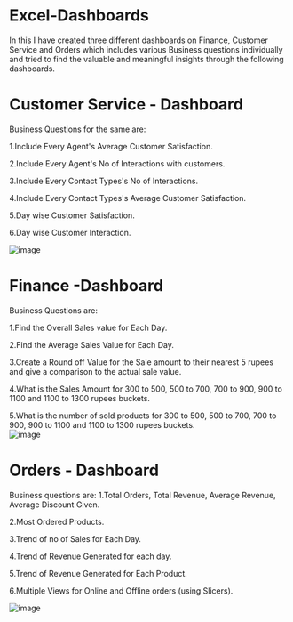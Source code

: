 # Excel-Dashboards
In this I have created three different dashboards on Finance, Customer Service and Orders which includes various Business questions individually and tried to find the valuable and meaningful insights through the following dashboards.

# Customer Service - Dashboard
Business Questions for the same are:

1.Include Every Agent's Average Customer Satisfaction.

2.Include Every Agent's No of Interactions with customers.

3.Include Every Contact Types's No of Interactions.

4.Include Every Contact Types's Average Customer Satisfaction.

5.Day wise Customer Satisfaction.

6.Day wise Customer Interaction.

![image](https://github.com/MohammedIrfan-Github/Excel-Dashboards/assets/122785587/b1c05bfe-99c2-4031-a729-2ec87b34e744)

# Finance -Dashboard
Business Questions are:

1.Find the Overall Sales value for Each Day.

2.Find the Average Sales Value for Each Day.

3.Create a Round off Value for the Sale amount to their nearest 5 rupees and give a comparison to the actual sale value.

4.What is the Sales Amount for 300 to 500, 500 to 700, 700 to 900, 900 to 1100 and 1100 to 1300 rupees buckets.

5.What is the number of sold products for 300 to 500, 500 to 700, 700 to 900, 900 to 1100 and 1100 to 1300 rupees buckets.										
 ![image](https://github.com/MohammedIrfan-Github/Excel-Dashboards/assets/122785587/b74405c2-4da4-4e82-b86e-a13b09bc4939)

 # Orders - Dashboard
 Business questions are:
1.Total Orders, Total Revenue, Average Revenue, Average Discount Given.

2.Most Ordered Products.

3.Trend of no of Sales for Each Day.

4.Trend of Revenue Generated for each day.

5.Trend of Revenue Generated for Each Product.

6.Multiple Views for Online and Offline orders (using Slicers).

![image](https://github.com/MohammedIrfan-Github/Excel-Dashboards/assets/122785587/8f4a4aa9-4e9c-461f-8da5-41b4c86a2cf7)








